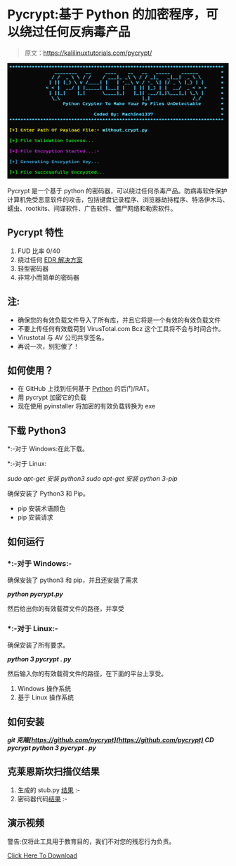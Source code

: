 # Pycrypt:基于 Python 的加密程序，可以绕过任何反病毒产品

> 原文：<https://kalilinuxtutorials.com/pycrypt/>

[![](img/65a10589d352eb4a08a01c8ff45b85c7.png)](https://blogger.googleusercontent.com/img/b/R29vZ2xl/AVvXsEgSlQme9YylEbpwgmysr7oRpJUAUCHApaPLXXisnGEkEhBJHO2MK1S9w9duc-TmQptShpeoIqarqiqSXmB0VvdqTt28rQUrLFZ03vyqnqqHIh4waN8c2vEMiQhJT9TvXqbr5cCWD8o5X50eMatdQffUlcf1ZIBdN4PTgeYyNpYNJstEnmLcIHnhcxFR/s728/pycrypt.png)

Pycrypt 是一个基于 python 的密码器，可以绕过任何杀毒产品。防病毒软件保护计算机免受恶意软件的攻击，包括键盘记录程序、浏览器劫持程序、特洛伊木马、蠕虫、rootkits、间谍软件、广告软件、僵尸网络和勒索软件。

## **Pycrypt 特性**

1.  FUD 比率 0/40
2.  绕过任何 [EDR 解决方案](https://gbhackers.com/endpoint-detection-response-edr/)
3.  轻型密码器
4.  非常小而简单的密码器

## **注:**

*   确保您的有效负载文件导入了所有库，并且它将是一个有效的有效负载文件
*   不要上传任何有效载荷到 VirusTotal.com Bcz 这个工具将不会与时间合作。
*   Virustotal 与 AV 公司共享签名。
*   再说一次，别犯傻了！

## **如何使用？**

*   在 GitHub 上找到任何基于 [Python](https://kalilinuxtutorials.com/bayanay/) 的后门/RAT。
*   用 pycrypt 加密它的负载
*   现在使用 pyinstaller 将加密的有效负载转换为 exe

## **下载 Python3**

*:-对于 Windows:在此下载。

*:-对于 Linux:

*sudo apt-get 安装 python3
sudo apt-get 安装 python 3-pip*

确保安装了 Python3 和 Pip。

*   pip 安装术语颜色
*   pip 安装请求

## **如何运行**

### ***:-对于 Windows:-**

确保安装了 python3 和 pip，并且还安装了需求

***python pycrypt.py***

然后给出你的有效载荷文件的路径，并享受

### ***:-对于 Linux:-**

确保安装了所有要求。

***python 3 pycrypt . py***

然后输入你的有效载荷文件的路径，在下面的平台上享受。

1.  Windows 操作系统
2.  基于 Linux 操作系统

## **如何安装**

***git 克隆[https://github.com/pycrypt](https://github.com/pycrypt)
CD pycrypt
python 3 pycrypt . py***

## **克莱恩斯坎扫描仪结果**

1.  生成的 stub.py [结果](https://kleenscan.com/scan_result/39e61c692ee91dd6cd48aca77a8bb220ef27fcc40df75807d4a1f96b4db8df69) :-
2.  密码器代码[结果](https://kleenscan.com/scan_result/24487da561419105e29cabd5fc66c503ee767719029fae2f9a041b04d6a75d4b) :-

## **演示视频**

警告:仅将此工具用于教育目的，我们不对您的残忍行为负责。

[Click Here To Download](https://github.com/machine1337/pycrypt)